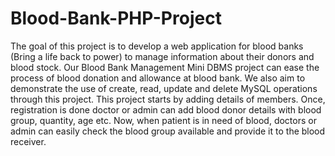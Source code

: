# Blood-Bank-PHP-Project
The goal of this project is to develop a web application for blood banks (Bring a life back to power) to manage information about their donors and blood stock. Our Blood Bank Management Mini DBMS project can ease the process of blood donation and allowance at blood bank. We also aim to demonstrate the use of create, read, update and delete MySQL operations through this project. This project starts by adding details of members. Once, registration is done doctor or admin can add blood donor details with blood group, quantity, age etc. Now, when patient is in need of blood, doctors or admin can easily check the blood group available and provide it to the blood receiver.
